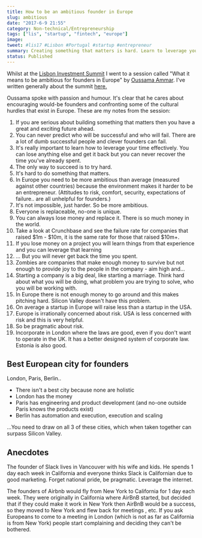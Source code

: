 ```yaml
---
title: How to be an ambitious founder in Europe
slug: ambitious
date: "2017-6-9 21:55"
category: Non-technical/Entrepreneurship
tags: ["lis", "startup", "fintech", "europe"]
image:
tweet: #lis17 #Lisbon #Portugal #startup #entrepreneur
summary: Creating something that matters is hard. Learn to leverage your time, you can never get it back. Being a successful founder is not impossible, it is always exciting.
status: Published
---
```


Whilst at the [Lisbon Investment Summit](http://www.lis-summit.com/) I went to a session called "What it means to be ambitious for founders in Europe" by [Oussama Ammar](https://twitter.com/daedalium?lang=en). I've written generally about the summit [here.](lis17)

Oussama spoke with passion and humour. It's clear that he cares about encouraging would-be founders and confronting some of the cultural hurdles that exist in Europe. These are my notes from the session:

1. If you are serious about building something that matters then you have a great and exciting future ahead.
2. You can never predict who will be successful and who will fail. There are a lot of dumb successful people and clever founders can fail.
3. It's really important to learn how to leverage your time effectively. You can lose anything else and get it back but you can never recover the time you've already spent.
4. The only way to succeed is to try hard.
5. It's hard to do something that matters.
6. In Europe you need to be more ambitious than average (measured against other countries) because the environment makes it harder to be an entrepreneur. (Attitudes to risk, comfort, security, expectations of failure.. are all unhelpful for founders.)
7. It's not impossible, just harder. So be more ambitious.
8. Everyone is replaceable, no-one is unique.
9. You can always lose money and replace it. There is so much money in the world.
10. Take a look at Crunchbase and see the failure rate for companies that raised $1m - $10m, it is the same rate for those that raised $10m+.
11. If you lose money on a project you will learn things from that experience and you can leverage that learning
12. … But you will never get back the time you spent.
13. Zombies are companies that make enough money to survive but not enough to provide joy to the people in the company - aim high and…
14. Starting a company is a big deal, like starting a marriage. Think hard about what you will be doing, what problem you are trying to solve, who you will be working with.
15. In Europe there is not enough money to go around and this makes pitching hard. Silicon Valley doesn't have this problem.
16. On average a startup in Europe will raise less than a startup in the USA.
17. Europe is irrationally concerned about risk. USA is less concerned with risk and this is very helpful.
18. So be pragmatic about risk.
19. Incorporate in London where the laws are good, even if you don't want to operate in the UK. It has a better designed system of corporate law. Estonia is also good.

## Best European city for founders

London, Paris, Berlin..

- There isn't a best city because none are holistic
- London has the money
- Paris has engineering and product development (and no-one outside Paris knows the products exist)
- Berlin has automation and execution, execution and scaling

…You need to draw on all 3 of these cities, which when taken together can surpass Silicon Valley.

## Anecdotes

The founder of Slack lives in Vancouver with his wife and kids. He spends 1 day each week in California and everyone thinks Slack is Californian due to good marketing. Forget national pride, be pragmatic. Leverage the internet.

The founders of Airbnb would fly from New York to California for 1 day each week. They were originally in California where AirBnB started, but decided that if they could make it work in New York then AirBnB would be a success, so they moved to New York and flew back for meetings , etc. If you ask Europeans to come to a meeting in London (which is not as far as California is from New York) people start complaining and deciding they can't be bothered.

